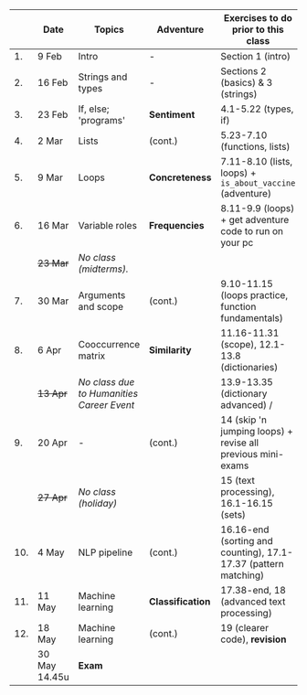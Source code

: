 |  | Date | 	Topics                                    | 	Adventure         | 	Exercises to do prior to this class                            |
| --- | --- |--------------------------------------------|--------------------|-----------------------------------------------------------------|
|1. | 9 Feb | Intro                                      | 	-                 | 	Section 1 (intro)                                              |
|2. | 16 Feb | 	Strings and types                         | 	-                 | 	Sections 2 (basics) & 3 (strings)                              |
|3. | 23 Feb | 	If, else; 'programs'                      | 	**Sentiment**     | 	4.1-5.22 (types, if)                                           |
|4. | 2 Mar   | Lists                                      | 	(cont.)           | 5.23-7.10 (functions, lists)                                    |
|5. | 9 Mar | 	Loops                                     | 	**Concreteness** 	 | 7.11-8.10 (lists, loops) + `is_about_vaccine` (adventure)       |
|6. | 16 Mar | 	Variable roles                            | **Frequencies**	    | 	 8.11-9.9 (loops) + get adventure code to run on your pc       |
|   | ~~23 Mar~~  | _No class (midterms)._                     |                     |
|7. | 30 Mar | Arguments and scope                        | 	(cont.)            | 9.10-11.15 (loops practice, function fundamentals)              |
|8. | 6 Apr | Cooccurrence matrix                        | 	**Similarity**     | 	11.16-11.31 (scope), 12.1-13.8 (dictionaries)                  |
|   | ~~13 Apr~~ | 	_No class due to Humanities Career Event_ |                     | 13.9-13.35 (dictionary advanced) /                              |
|9. | 20 Apr | 	-                                         | 	(cont.)            | 	14 (skip 'n jumping loops) + revise all previous mini-exams    |
|  | ~~27 Apr~~ | 	_No class (holiday)_	                     | 	                   | 15 (text processing), 16.1-16.15 (sets)                         |
|10. | 4 May | 	NLP pipeline 	                            | (cont.)             | 16.16-end (sorting and counting), 17.1-17.37 (pattern matching) |
|11. | 11 May | 	Machine learning	                         | **Classification**  | 17.38-end, 18 (advanced text processing)                        |
|12. | 18 May | Machine learning                           | (cont.)             | 19 (clearer code), **revision**                                 |
|    |30 May 14.45u  | 	**Exam**                                  |                     |

